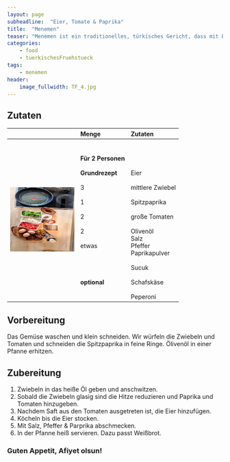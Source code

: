 ```yaml
---
layout: page
subheadline:  "Eier, Tomate & Paprika"
title:  "Menemen"
teaser: "Menemen ist ein traditionelles, türkisches Gericht, dass mit Ei, Paprika und Zwiebeln zum Frühstück gegessen wird. Die Zubereitung geht schnell und einfach."
categories:
    - food
    - tuerkischesFruehstueck
tags:
    - menemen
header:
    image_fullwidth: TF_4.jpg 
---
```



## Zutaten

| |      Menge      |  Zutaten|
|----------|:-------------|:------|
|<a href="/food/tuerkischesFruehstueck/menemen/" title="Menemen"><img src="\images\Menemen_Zutaten.jpg" class="alignleft" width="150" height="150" alt="Blog of G.U.L.C."></a> |  **Für 2 Personen** <br> <br> **Grundrezept**  <br> <br> 3 <br> <br> 1<br> <br> 2<br> <br> 2 <br> <br> etwas <br> <br> <br> <br> <br> **optional**|<br> <br> <br> <br> Eier <br> <br> mittlere Zwiebel <br> <br> Spitzpaprika <br> <br> große Tomaten <br> <br> Olivenöl <br> Salz <br> Pfeffer <br> Paprikapulver <br> <br> Sucuk <br> <br> Schafskäse <br> <br> Peperoni|


## Vorbereitung
Das Gemüse waschen und klein schneiden. Wir würfeln die Zwiebeln und Tomaten und schneiden die Spitzpaprika in feine Ringe. Ölivenöl in einer Pfanne erhitzen.

## Zubereitung

1. Zwiebeln in das heiße Öl geben und anschwitzen. 
2. Sobald die Zwiebeln glasig sind die Hitze reduzieren und Paprika und Tomaten hinzugeben.
3. Nachdem Saft aus den Tomaten ausgetreten ist, die Eier hinzufügen.
4. Köcheln bis die Eier stocken.
5. Mit Salz, Pfeffer & Parprika abschmecken.
6. In der Pfanne heiß servieren. Dazu passt Weißbrot.

### Guten Appetit, Afiyet olsun!
